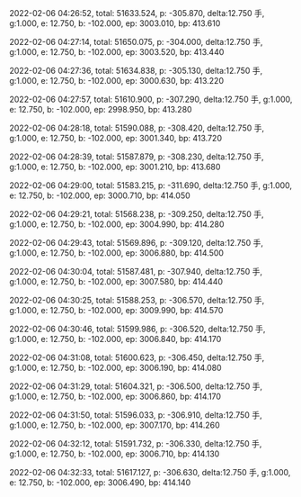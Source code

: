 2022-02-06 04:26:52, total: 51633.524, p: -305.870, delta:12.750 手, g:1.000, e: 12.750, b: -102.000, ep: 3003.010, bp: 413.610

2022-02-06 04:27:14, total: 51650.075, p: -304.000, delta:12.750 手, g:1.000, e: 12.750, b: -102.000, ep: 3003.520, bp: 413.440

2022-02-06 04:27:36, total: 51634.838, p: -305.130, delta:12.750 手, g:1.000, e: 12.750, b: -102.000, ep: 3000.630, bp: 413.220

2022-02-06 04:27:57, total: 51610.900, p: -307.290, delta:12.750 手, g:1.000, e: 12.750, b: -102.000, ep: 2998.950, bp: 413.280

2022-02-06 04:28:18, total: 51590.088, p: -308.420, delta:12.750 手, g:1.000, e: 12.750, b: -102.000, ep: 3001.340, bp: 413.720

2022-02-06 04:28:39, total: 51587.879, p: -308.230, delta:12.750 手, g:1.000, e: 12.750, b: -102.000, ep: 3001.210, bp: 413.680

2022-02-06 04:29:00, total: 51583.215, p: -311.690, delta:12.750 手, g:1.000, e: 12.750, b: -102.000, ep: 3000.710, bp: 414.050

2022-02-06 04:29:21, total: 51568.238, p: -309.250, delta:12.750 手, g:1.000, e: 12.750, b: -102.000, ep: 3004.990, bp: 414.280

2022-02-06 04:29:43, total: 51569.896, p: -309.120, delta:12.750 手, g:1.000, e: 12.750, b: -102.000, ep: 3006.880, bp: 414.500

2022-02-06 04:30:04, total: 51587.481, p: -307.940, delta:12.750 手, g:1.000, e: 12.750, b: -102.000, ep: 3007.580, bp: 414.440

2022-02-06 04:30:25, total: 51588.253, p: -306.570, delta:12.750 手, g:1.000, e: 12.750, b: -102.000, ep: 3009.990, bp: 414.570

2022-02-06 04:30:46, total: 51599.986, p: -306.520, delta:12.750 手, g:1.000, e: 12.750, b: -102.000, ep: 3006.840, bp: 414.170

2022-02-06 04:31:08, total: 51600.623, p: -306.450, delta:12.750 手, g:1.000, e: 12.750, b: -102.000, ep: 3006.190, bp: 414.080

2022-02-06 04:31:29, total: 51604.321, p: -306.500, delta:12.750 手, g:1.000, e: 12.750, b: -102.000, ep: 3006.860, bp: 414.170

2022-02-06 04:31:50, total: 51596.033, p: -306.910, delta:12.750 手, g:1.000, e: 12.750, b: -102.000, ep: 3007.170, bp: 414.260

2022-02-06 04:32:12, total: 51591.732, p: -306.330, delta:12.750 手, g:1.000, e: 12.750, b: -102.000, ep: 3006.710, bp: 414.130

2022-02-06 04:32:33, total: 51617.127, p: -306.630, delta:12.750 手, g:1.000, e: 12.750, b: -102.000, ep: 3006.490, bp: 414.140
